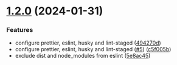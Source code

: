 # [1.2.0](https://github.com/AllanOricil/js-template/compare/v1.1.0...v1.2.0) (2024-01-31)

### Features

- configure prettier, eslint, husky and lint-staged ([494270d](https://github.com/AllanOricil/js-template/commit/494270d22c823716b7abd3d48a70abd9c146771b))
- configure prettier, eslint, husky and lint-staged ([#5](https://github.com/AllanOricil/js-template/issues/5)) ([c5f005b](https://github.com/AllanOricil/js-template/commit/c5f005b5b4bd9cb66e11fba53acd92f2198b271a))
- exclude dist and node_modules from eslint ([5e8ac45](https://github.com/AllanOricil/js-template/commit/5e8ac457030f7a7145ca734faa08fb75eeeec8fd))
